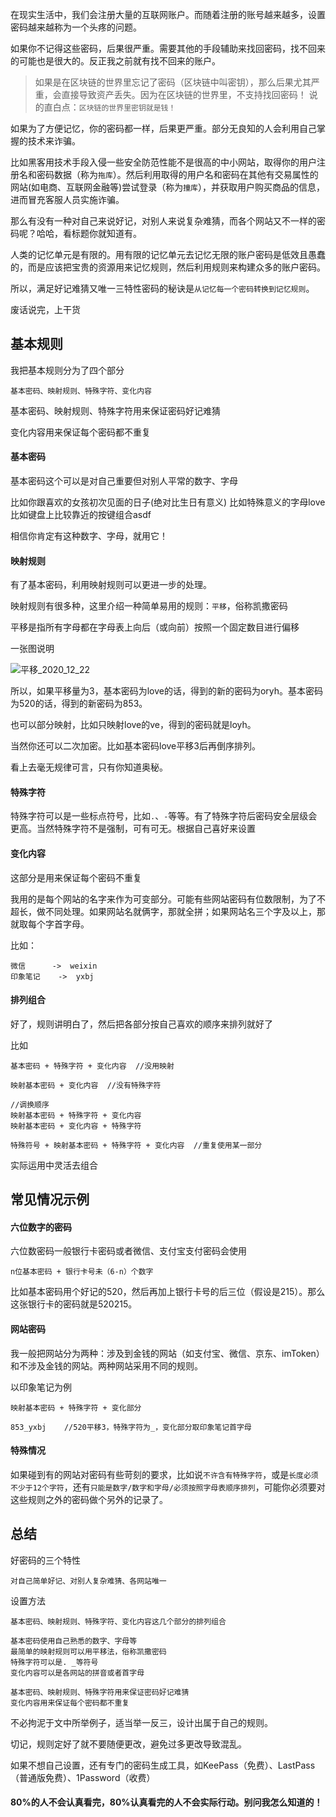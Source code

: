 在现实生活中，我们会注册大量的互联网账户。而随着注册的账号越来越多，设置密码越来越称为一个头疼的问题。

如果你不记得这些密码，后果很严重。需要其他的手段辅助来找回密码，找不回来的可能也是很大的。反正我之前就有找不回来的账户。

>如果是在区块链的世界里忘记了密码（区块链中叫密钥），那么后果尤其严重，会直接导致资产丢失。因为在区块链的世界里，不支持找回密码！
说的直白点：`区块链的世界里密钥就是钱！`

如果为了方便记忆，你的密码都一样，后果更严重。部分无良知的人会利用自己掌握的技术来诈骗。

比如黑客用技术手段入侵一些安全防范性能不是很高的中小网站，取得你的用户注册名和密码数据（称为`拖库`）。然后利用取得的用户名和密码在其他有交易属性的网站(如电商、互联网金融等)尝试登录（称为`撞库`），并获取用户购买商品的信息，进而冒充客服人员实施诈骗。

那么有没有一种对自己来说好记，对别人来说复杂难猜，而各个网站又不一样的密码呢？哈哈，看标题你就知道有。

人类的记忆单元是有限的。用有限的记忆单元去记忆无限的账户密码是低效且愚蠢的，而是应该把宝贵的资源用来记忆规则，然后利用规则来构建众多的账户密码。

所以，满足好记难猜又唯一三特性密码的秘诀是`从记忆每一个密码转换到记忆规则`。

废话说完，上干货

## 基本规则

我把基本规则分为了四个部分

```
基本密码、映射规则、特殊字符、变化内容
```

基本密码、映射规则、特殊字符用来保证密码好记难猜

变化内容用来保证每个密码都不重复


#### 基本密码

基本密码这个可以是对自己重要但对别人平常的数字、字母

比如你跟喜欢的女孩初次见面的日子(绝对比生日有意义)
比如特殊意义的字母love
比如键盘上比较靠近的按键组合asdf

相信你肯定有这种数字、字母，就用它！

#### 映射规则

有了基本密码，利用映射规则可以更进一步的处理。

映射规则有很多种，这里介绍一种简单易用的规则：`平移`，俗称凯撒密码

平移是指所有字母都在字母表上向后（或向前）按照一个固定数目进行偏移

一张图说明

![平移_2020_12_22](https://gitee.com/ghongxiang/picture/raw/master/编程/linux/平移_2020_12_22.jpg)

所以，如果平移量为3，基本密码为love的话，得到的新的密码为oryh。基本密码为520的话，得到的新密码为853。

也可以部分映射，比如只映射love的ve，得到的密码就是loyh。

当然你还可以二次加密。比如基本密码love平移3后再倒序排列。

看上去毫无规律可言，只有你知道奥秘。

#### 特殊字符

特殊字符可以是一些标点符号，比如`.`、`-`等等。有了特殊字符后密码安全层级会更高。当然特殊字符不是强制，可有可无。根据自己喜好来设置

#### 变化内容

这部分是用来保证每个密码不重复

我用的是每个网站的名字来作为可变部分。可能有些网站密码有位数限制，为了不超长，做不同处理。如果网站名就俩字，那就全拼；如果网站名三个字及以上，那就取每个字首字母。

比如：
```
微信		->	weixin
印象笔记	->	yxbj
```
#### 排列组合

好了，规则讲明白了，然后把各部分按自己喜欢的顺序来排列就好了

比如
```
基本密码 + 特殊字符 + 变化内容  //没用映射

映射基本密码 + 变化内容  //没有特殊字符

//调换顺序
映射基本密码 + 特殊字符 + 变化内容
映射基本密码 + 变化内容 + 特殊字符

特殊符号 + 映射基本密码 + 特殊字符 + 变化内容  //重复使用某一部分

```
实际运用中灵活去组合


## 常见情况示例

#### 六位数字的密码

六位数密码一般银行卡密码或者微信、支付宝支付密码会使用

```
n位基本密码 + 银行卡号未（6-n）个数字
```

比如基本密码用个好记的520，然后再加上银行卡号的后三位（假设是215）。那么这张银行卡的密码就是520215。


#### 网站密码

我一般把网站分为两种：涉及到金钱的网站（如支付宝、微信、京东、imToken）和不涉及金钱的网站。两种网站采用不同的规则。

以印象笔记为例

```
映射基本密码 + 特殊字符 + 变化部分

853_yxbj	//520平移3，特殊字符为_，变化部分取印象笔记首字母
```

#### 特殊情况

如果碰到有的网站对密码有些苛刻的要求，比如说`不许含有特殊字符`，或是`长度必须不少于12个字符`，还有`只能是数字/数字和字母/必须按照字母表顺序排列`，可能你必须要对这些规则之外的密码做个另外的记录了。

## 总结

好密码的三个特性
```
对自己简单好记、对别人复杂难猜、各网站唯一
```

设置方法

```
基本密码、映射规则、特殊字符、变化内容这几个部分的排列组合

基本密码使用自己熟悉的数字、字母等
最简单的映射规则可以用平移法，俗称凯撒密码
特殊字符可以是. _等符号
变化内容可以是各网站的拼音或者首字母

基本密码、映射规则、特殊字符用来保证密码好记难猜
变化内容用来保证每个密码都不重复
```

不必拘泥于文中所举例子，适当举一反三，设计出属于自己的规则。

切记，规则定好了就不要随便更改，避免过多更改导致混乱。

如果不想自己设置，还有专门的密码生成工具，如KeePass（免费）、LastPass（普通版免费）、1Password（收费）

#### 80%的人不会认真看完，80%认真看完的人不会实际行动。别问我怎么知道的！


